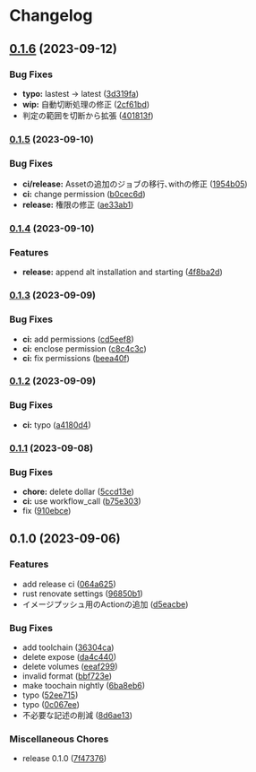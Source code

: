 # Changelog

## [0.1.6](https://github.com/approvers/yomiage-mon/compare/v0.1.5...v0.1.6) (2023-09-12)


### Bug Fixes

* **typo:** lastest -&gt; latest ([3d319fa](https://github.com/approvers/yomiage-mon/commit/3d319fa80a2015a72287ea0cec5c2a63f3cf768a))
* **wip:** 自動切断処理の修正 ([2cf61bd](https://github.com/approvers/yomiage-mon/commit/2cf61bdfc9880cdddc17a48819d7df20502adef2))
* 判定の範囲を切断から拡張 ([401813f](https://github.com/approvers/yomiage-mon/commit/401813ff64e1e63cbd38ffa488977247a063dcf5))

### [0.1.5](https://github.com/approvers/yomiage-mon/compare/v0.1.4...v0.1.5) (2023-09-10)


### Bug Fixes

* **ci/release:** Assetの追加のジョブの移行､withの修正 ([1954b05](https://github.com/approvers/yomiage-mon/commit/1954b058b57c44b0b6a3e8da914eee16936e84e6))
* **ci:** change permission ([b0cec6d](https://github.com/approvers/yomiage-mon/commit/b0cec6df427fbaa99f00249579930df9f71ae315))
* **release:** 権限の修正 ([ae33ab1](https://github.com/approvers/yomiage-mon/commit/ae33ab14b6f62f1e20ec89d914fc8652d45d7a8f))

### [0.1.4](https://github.com/approvers/yomiage-mon/compare/v0.1.3...v0.1.4) (2023-09-10)


### Features

* **release:** append alt installation and starting ([4f8ba2d](https://github.com/approvers/yomiage-mon/commit/4f8ba2d3298733c1ee482c583539418a9759aa98))

### [0.1.3](https://github.com/approvers/yomiage-mon/compare/v0.1.2...v0.1.3) (2023-09-09)


### Bug Fixes

* **ci:** add permissions ([cd5eef8](https://github.com/approvers/yomiage-mon/commit/cd5eef8708b5ef3809ebe7bc0908a29c326c1302))
* **ci:** enclose permission ([c8c4c3c](https://github.com/approvers/yomiage-mon/commit/c8c4c3c8913949ba8b5f89e19b029d3e65e4813c))
* **ci:** fix permissions ([beea40f](https://github.com/approvers/yomiage-mon/commit/beea40f22a3668a58323dd08a67e3b11d1bd1c9d))

### [0.1.2](https://github.com/approvers/yomiage-mon/compare/v0.1.1...v0.1.2) (2023-09-09)


### Bug Fixes

* **ci:** typo ([a4180d4](https://github.com/approvers/yomiage-mon/commit/a4180d4e40d6274421bacc28e07f3e80e5e55a06))

### [0.1.1](https://github.com/approvers/yomiage-mon/compare/v0.1.0...v0.1.1) (2023-09-08)


### Bug Fixes

* **chore:** delete dollar ([5ccd13e](https://github.com/approvers/yomiage-mon/commit/5ccd13e7fa5ec9b6b4d744a37f75468e5b7ab0e5))
* **ci:** use workflow_call ([b75e303](https://github.com/approvers/yomiage-mon/commit/b75e3034aa0528df666bacc2cf7825813cfe36a9))
* fix ([910ebce](https://github.com/approvers/yomiage-mon/commit/910ebce732934a39c84f4d9b07113e037a6a0b4c))

## 0.1.0 (2023-09-06)


### Features

* add release ci ([064a625](https://github.com/approvers/yomiage-mon/commit/064a625ce940360186a8941f6de32bb0c415f7fa))
* rust renovate settings ([96850b1](https://github.com/approvers/yomiage-mon/commit/96850b1373ede2f11804da08a1747e48b4875390))
* イメージプッシュ用のActionの追加 ([d5eacbe](https://github.com/approvers/yomiage-mon/commit/d5eacbe4e7289b42b24237372f705d7f93ac55b1))


### Bug Fixes

* add toolchain ([36304ca](https://github.com/approvers/yomiage-mon/commit/36304caf75f2b8a62e993e21b8ad543b4ac2d0e0))
* delete expose ([da4c440](https://github.com/approvers/yomiage-mon/commit/da4c440d46ef69e6874d11eae9c6527f9ff366f8))
* delete volumes ([eeaf299](https://github.com/approvers/yomiage-mon/commit/eeaf299bdc4905391886c105022336bb59ee7c6e))
* invalid format ([bbf723e](https://github.com/approvers/yomiage-mon/commit/bbf723e804b8a5e56ba57d07e0799fbd7073731a))
* make toochain nightly ([6ba8eb6](https://github.com/approvers/yomiage-mon/commit/6ba8eb687760ba20152f2c70a6dda2f8d6961c0f))
* typo ([52ee715](https://github.com/approvers/yomiage-mon/commit/52ee715b1a489ee467c093f8e53ff2d9e2684a7c))
* typo ([0c067ee](https://github.com/approvers/yomiage-mon/commit/0c067ee92934f28b571004b580c217457fd5018a))
* 不必要な記述の削減 ([8d6ae13](https://github.com/approvers/yomiage-mon/commit/8d6ae1302437e2748244053792fa0f4b644375c0))


### Miscellaneous Chores

* release 0.1.0 ([7f47376](https://github.com/approvers/yomiage-mon/commit/7f473760ab68a60e256b4d77efc7c7ccfa13c27a))
